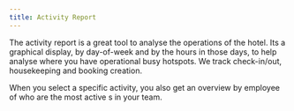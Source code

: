 ```yaml
---
title: Activity Report
---
```


The activity report is a great tool to analyse the operations of the hotel. Its a graphical display, by day-of-week and by the hours in those days, to help analyse where you have operational busy hotspots. We track check-in/out, housekeeping and booking creation.

When you select a specific activity, you also get an overview by employee of who are the most active
s in your team.
